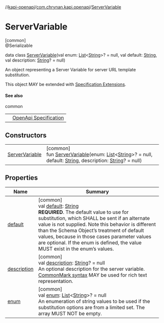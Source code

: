 //[kapi-openapi](../../../index.md)/[com.chrynan.kapi.openapi](../index.md)/[ServerVariable](index.md)

# ServerVariable

[common]\
@Serializable

data class [ServerVariable](index.md)(val enum: [List](https://kotlinlang.org/api/latest/jvm/stdlib/kotlin.collections/-list/index.html)&lt;[String](https://kotlinlang.org/api/latest/jvm/stdlib/kotlin/-string/index.html)&gt;? = null, val default: [String](https://kotlinlang.org/api/latest/jvm/stdlib/kotlin/-string/index.html), val description: [String](https://kotlinlang.org/api/latest/jvm/stdlib/kotlin/-string/index.html)? = null)

An object representing a Server Variable for server URL template substitution.

This object MAY be extended with [Specification Extensions](https://spec.openapis.org/oas/v3.1.0#specificationExtensions).

#### See also

common

| | |
|---|---|
|  | [OpenApi Specification](https://spec.openapis.org/oas/v3.1.0#server-variable-object) |

## Constructors

| | |
|---|---|
| [ServerVariable](-server-variable.md) | [common]<br>fun [ServerVariable](-server-variable.md)(enum: [List](https://kotlinlang.org/api/latest/jvm/stdlib/kotlin.collections/-list/index.html)&lt;[String](https://kotlinlang.org/api/latest/jvm/stdlib/kotlin/-string/index.html)&gt;? = null, default: [String](https://kotlinlang.org/api/latest/jvm/stdlib/kotlin/-string/index.html), description: [String](https://kotlinlang.org/api/latest/jvm/stdlib/kotlin/-string/index.html)? = null) |

## Properties

| Name | Summary |
|---|---|
| [default](default.md) | [common]<br>val [default](default.md): [String](https://kotlinlang.org/api/latest/jvm/stdlib/kotlin/-string/index.html)<br>**REQUIRED**. The default value to use for substitution, which SHALL be sent if an alternate value is not supplied. Note this behavior is different than the Schema Object’s treatment of default values, because in those cases parameter values are optional. If the enum is defined, the value MUST exist in the enum’s values. |
| [description](description.md) | [common]<br>val [description](description.md): [String](https://kotlinlang.org/api/latest/jvm/stdlib/kotlin/-string/index.html)? = null<br>An optional description for the server variable. [CommonMark syntax](https://spec.commonmark.org/) MAY be used for rich text representation. |
| [enum](enum.md) | [common]<br>val [enum](enum.md): [List](https://kotlinlang.org/api/latest/jvm/stdlib/kotlin.collections/-list/index.html)&lt;[String](https://kotlinlang.org/api/latest/jvm/stdlib/kotlin/-string/index.html)&gt;? = null<br>An enumeration of string values to be used if the substitution options are from a limited set. The array MUST NOT be empty. |
